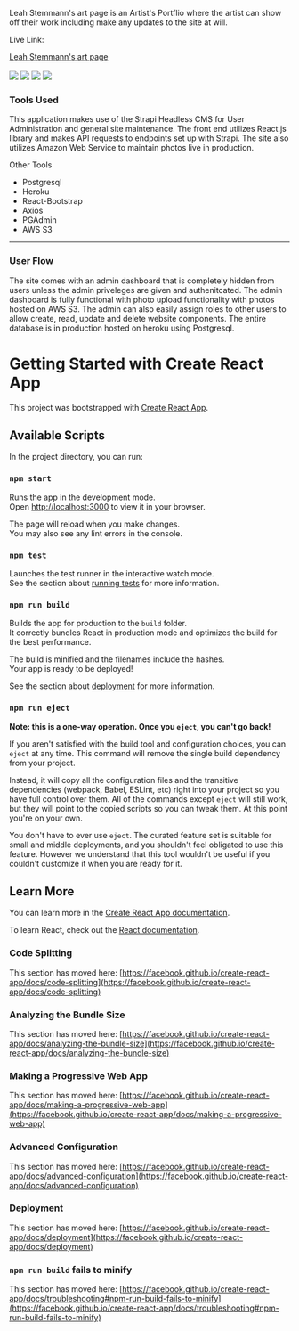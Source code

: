 Leah Stemmann's art page is an Artist's Portflio where the artist can show off their work including make any updates to the site at will.

Live Link: <p align="center">

  <a href="https://lstemmann.surge.sh/"> Leah Stemmann's art page 
  </a>
  <br></br>
  <img src="https://stringsinthetimeaftertime.s3.us-west-1.amazonaws.com/medium_inland_empire_8771615a47.webp">
  <img src="https://stringsinthetimeaftertime.s3.us-west-1.amazonaws.com/radiation_0605c76b6c.webp">
  <img src="https://stringsinthetimeaftertime.s3.us-west-1.amazonaws.com/medium_inland_empire_8771615a47.webp">
  <img src="https://stringsinthetimeaftertime.s3.us-west-1.amazonaws.com/medium_inland_empire_8771615a47.webp">
</p>

### **Tools Used**

This application makes use of the Strapi Headless CMS for User Administration and general site maintenance. The front end utilizes React.js library and makes API requests to endpoints set up with Strapi. The site also utilizes Amazon Web Service to maintain photos live in production.

Other Tools

- Postgresql
- Heroku
- React-Bootstrap
- Axios
- PGAdmin
- AWS S3

---

### **User Flow**

The site comes with an admin dashboard that is completely hidden from users unless the admin priveleges are given and authenitcated. The admin dashboard is fully functional with photo upload functionality with photos hosted on AWS S3. The admin can also easily assign roles to other users to allow create, read, update and delete website components. The entire database is in production hosted on heroku using Postgresql. 






# Getting Started with Create React App 

This project was bootstrapped with [Create React App](https://github.com/facebook/create-react-app).

## Available Scripts

In the project directory, you can run:

### `npm start`

Runs the app in the development mode.\
Open [http://localhost:3000](http://localhost:3000) to view it in your browser.

The page will reload when you make changes.\
You may also see any lint errors in the console.

### `npm test`

Launches the test runner in the interactive watch mode.\
See the section about [running tests](https://facebook.github.io/create-react-app/docs/running-tests) for more information.

### `npm run build`

Builds the app for production to the `build` folder.\
It correctly bundles React in production mode and optimizes the build for the best performance.

The build is minified and the filenames include the hashes.\
Your app is ready to be deployed!

See the section about [deployment](https://facebook.github.io/create-react-app/docs/deployment) for more information.

### `npm run eject`

**Note: this is a one-way operation. Once you `eject`, you can't go back!**

If you aren't satisfied with the build tool and configuration choices, you can `eject` at any time. This command will remove the single build dependency from your project.

Instead, it will copy all the configuration files and the transitive dependencies (webpack, Babel, ESLint, etc) right into your project so you have full control over them. All of the commands except `eject` will still work, but they will point to the copied scripts so you can tweak them. At this point you're on your own.

You don't have to ever use `eject`. The curated feature set is suitable for small and middle deployments, and you shouldn't feel obligated to use this feature. However we understand that this tool wouldn't be useful if you couldn't customize it when you are ready for it.

## Learn More

You can learn more in the [Create React App documentation](https://facebook.github.io/create-react-app/docs/getting-started).

To learn React, check out the [React documentation](https://reactjs.org/).

### Code Splitting

This section has moved here: [https://facebook.github.io/create-react-app/docs/code-splitting](https://facebook.github.io/create-react-app/docs/code-splitting)

### Analyzing the Bundle Size

This section has moved here: [https://facebook.github.io/create-react-app/docs/analyzing-the-bundle-size](https://facebook.github.io/create-react-app/docs/analyzing-the-bundle-size)

### Making a Progressive Web App

This section has moved here: [https://facebook.github.io/create-react-app/docs/making-a-progressive-web-app](https://facebook.github.io/create-react-app/docs/making-a-progressive-web-app)

### Advanced Configuration

This section has moved here: [https://facebook.github.io/create-react-app/docs/advanced-configuration](https://facebook.github.io/create-react-app/docs/advanced-configuration)

### Deployment

This section has moved here: [https://facebook.github.io/create-react-app/docs/deployment](https://facebook.github.io/create-react-app/docs/deployment)

### `npm run build` fails to minify

This section has moved here: [https://facebook.github.io/create-react-app/docs/troubleshooting#npm-run-build-fails-to-minify](https://facebook.github.io/create-react-app/docs/troubleshooting#npm-run-build-fails-to-minify)
